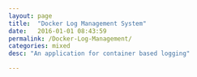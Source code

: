 ```yaml
---
layout: page
title:  "Docker Log Management System"
date:   2016-01-01 08:43:59
permalink: /Docker-Log-Management/
categories: mixed
desc: "An application for container based logging"

---
```


